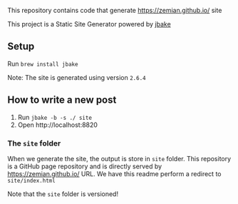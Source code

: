 This repository contains code that generate https://zemian.github.io/ site

This project is a Static Site Generator powered by [jbake](https://jbake.org/)

## Setup 

Run `brew install jbake`

Note: The site is generated using version `2.6.4`

## How to write a new post

1. Run `jbake -b -s ./ site`
2. Open http://localhost:8820

### The `site` folder

When we generate the site, the output is store in `site` folder. This repository
is a GitHub page repository and is directly served by https://zemian.github.io/ URL.
We have this readme perform a redirect to `site/index.html`

Note that the `site` folder is versioned!
